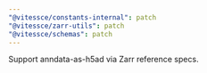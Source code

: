 ```yaml
---
"@vitessce/constants-internal": patch
"@vitessce/zarr-utils": patch
"@vitessce/schemas": patch
---
```


Support anndata-as-h5ad via Zarr reference specs.
